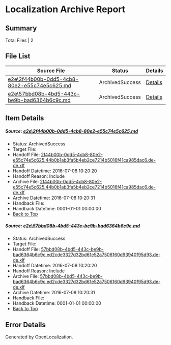# <a name='report-top'></a> Localization Archive Report

## Summary
 Total Files | 2

## File List
 Source File | Status | Details 
 ----------- | ------ | ------- 
 [e2e\2f44b00b-0dd5-4cb8-80e2-e55c74e5c625.md](https://github.com/OpenLocalizationTestOrg/oltest/blob/9b8bdccbf72f245fc97478b007fdec879db2106b/e2e/2f44b00b-0dd5-4cb8-80e2-e55c74e5c625.md) | ArchivedSuccess | [Details](#6c12e94277e4146aff2b22d5e6e47947666121ff1)
 [e2e\57bbd08b-4bd5-443c-be9b-bad6364b6c9c.md](https://github.com/OpenLocalizationTestOrg/oltest/blob/9b8bdccbf72f245fc97478b007fdec879db2106b/e2e/57bbd08b-4bd5-443c-be9b-bad6364b6c9c.md) | ArchivedSuccess | [Details](#46894d17c832c3409cdbe3ca232ca7dda59aae7a3)

## Item Details
##### <a name='6c12e94277e4146aff2b22d5e6e47947666121ff1'></a> Source: [e2e\2f44b00b-0dd5-4cb8-80e2-e55c74e5c625.md](https://github.com/OpenLocalizationTestOrg/oltest/blob/9b8bdccbf72f245fc97478b007fdec879db2106b/e2e/2f44b00b-0dd5-4cb8-80e2-e55c74e5c625.md)
* Status: ArchivedSuccess
* Target File: 
* Handoff File: [2f44b00b-0dd5-4cb8-80e2-e55c74e5c625.44b0b1ab3fa5b4eb2ce7214b5016f41ca985dac6.de-de.xlf](https://github.com/OpenLocalizationTestOrg/olhandoff-e2e/blob/6cc813c72909ba0b8701ca1dd7611a30fb1aad72/ol-handoff/OpenLocalizationTestOrg/oltest-dede-fly/ci/2f44b00b-0dd5-4cb8-80e2-e55c74e5c625.44b0b1ab3fa5b4eb2ce7214b5016f41ca985dac6.de-de.xlf)
* Handoff Datetime: 2016-07-08 10:20:20
* Handoff Reason: Include
* Archive File: [2f44b00b-0dd5-4cb8-80e2-e55c74e5c625.44b0b1ab3fa5b4eb2ce7214b5016f41ca985dac6.de-de.xlf](https://github.com/OpenLocalizationTestOrg/olhandoff-e2e/blob/eb1a15df6783b2820e1585e6678f213695c64a43/ol-archive/OpenLocalizationTestOrg/oltest-dede-fly/ci/2f44b00b-0dd5-4cb8-80e2-e55c74e5c625.44b0b1ab3fa5b4eb2ce7214b5016f41ca985dac6.de-de.xlf)
* Archive Datetime: 2016-07-08 10:20:31
* Handback File: 
* Handback Datetime: 0001-01-01 00:00:00
* [Back to Top](#report-top)

##### <a name='46894d17c832c3409cdbe3ca232ca7dda59aae7a3'></a> Source: [e2e\57bbd08b-4bd5-443c-be9b-bad6364b6c9c.md](https://github.com/OpenLocalizationTestOrg/oltest/blob/9b8bdccbf72f245fc97478b007fdec879db2106b/e2e/57bbd08b-4bd5-443c-be9b-bad6364b6c9c.md)
* Status: ArchivedSuccess
* Target File: 
* Handoff File: [57bbd08b-4bd5-443c-be9b-bad6364b6c9c.ed2cde3327d32bd61e52a7506160d93940f95d93.de-de.xlf](https://github.com/OpenLocalizationTestOrg/olhandoff-e2e/blob/6cc813c72909ba0b8701ca1dd7611a30fb1aad72/ol-handoff/OpenLocalizationTestOrg/oltest-dede-fly/ci/57bbd08b-4bd5-443c-be9b-bad6364b6c9c.ed2cde3327d32bd61e52a7506160d93940f95d93.de-de.xlf)
* Handoff Datetime: 2016-07-08 10:20:20
* Handoff Reason: Include
* Archive File: [57bbd08b-4bd5-443c-be9b-bad6364b6c9c.ed2cde3327d32bd61e52a7506160d93940f95d93.de-de.xlf](https://github.com/OpenLocalizationTestOrg/olhandoff-e2e/blob/eb1a15df6783b2820e1585e6678f213695c64a43/ol-archive/OpenLocalizationTestOrg/oltest-dede-fly/ci/57bbd08b-4bd5-443c-be9b-bad6364b6c9c.ed2cde3327d32bd61e52a7506160d93940f95d93.de-de.xlf)
* Archive Datetime: 2016-07-08 10:20:31
* Handback File: 
* Handback Datetime: 0001-01-01 00:00:00
* [Back to Top](#report-top)


## Error Details

Generated by OpenLocalization.
